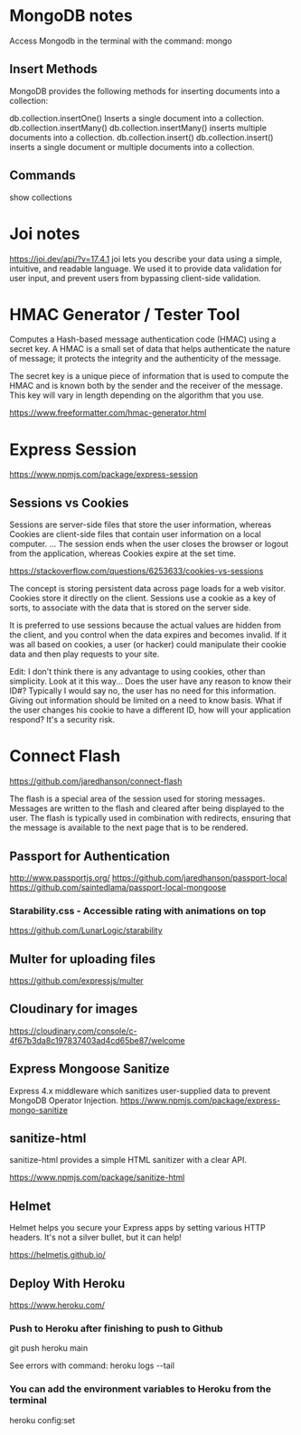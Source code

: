 # MongoDB notes

Access Mongodb in the terminal with the command: mongo

## Insert Methods

MongoDB provides the following methods for inserting documents into a collection:

db.collection.insertOne()
Inserts a single document into a collection.
db.collection.insertMany()
db.collection.insertMany() inserts multiple documents into a collection.
db.collection.insert()
db.collection.insert() inserts a single document or multiple documents into a collection.

## Commands

show collections

# Joi notes

https://joi.dev/api/?v=17.4.1
joi lets you describe your data using a simple, intuitive, and readable language.
We used it to provide data validation for user input, and prevent users from bypassing client-side validation.

# HMAC Generator / Tester Tool

Computes a Hash-based message authentication code (HMAC) using a secret key. A HMAC is a small set of data that helps authenticate the nature of message; it protects the integrity and the authenticity of the message.

The secret key is a unique piece of information that is used to compute the HMAC and is known both by the sender and the receiver of the message. This key will vary in length depending on the algorithm that you use.

https://www.freeformatter.com/hmac-generator.html

# Express Session

https://www.npmjs.com/package/express-session

## Sessions vs Cookies

Sessions are server-side files that store the user information, whereas Cookies are client-side files that contain user information on a local computer. ... The session ends when the user closes the browser or logout from the application, whereas Cookies expire at the set time.

https://stackoverflow.com/questions/6253633/cookies-vs-sessions

The concept is storing persistent data across page loads for a web visitor. Cookies store it directly on the client. Sessions use a cookie as a key of sorts, to associate with the data that is stored on the server side.

It is preferred to use sessions because the actual values are hidden from the client, and you control when the data expires and becomes invalid. If it was all based on cookies, a user (or hacker) could manipulate their cookie data and then play requests to your site.

Edit: I don't think there is any advantage to using cookies, other than simplicity. Look at it this way... Does the user have any reason to know their ID#? Typically I would say no, the user has no need for this information. Giving out information should be limited on a need to know basis. What if the user changes his cookie to have a different ID, how will your application respond? It's a security risk.

# Connect Flash

https://github.com/jaredhanson/connect-flash

The flash is a special area of the session used for storing messages. Messages are written to the flash and cleared after being displayed to the user. The flash is typically used in combination with redirects, ensuring that the message is available to the next page that is to be rendered.

## Passport for Authentication

http://www.passportjs.org/
https://github.com/jaredhanson/passport-local
https://github.com/saintedlama/passport-local-mongoose

### Starability.css - Accessible rating with animations on top

https://github.com/LunarLogic/starability

## Multer for uploading files

https://github.com/expressjs/multer

## Cloudinary for images

https://cloudinary.com/console/c-4f67b3da8c197837403ad4cd65be87/welcome

## Express Mongoose Sanitize

Express 4.x middleware which sanitizes user-supplied data to prevent MongoDB Operator Injection.
https://www.npmjs.com/package/express-mongo-sanitize

## sanitize-html

sanitize-html provides a simple HTML sanitizer with a clear API.

https://www.npmjs.com/package/sanitize-html

## Helmet

Helmet helps you secure your Express apps by setting various HTTP headers. It's not a silver bullet, but it can help!

https://helmetjs.github.io/

## Deploy With Heroku

https://www.heroku.com/

### Push to Heroku after finishing to push to Github

git push heroku main

See errors with command: heroku logs --tail

### You can add the environment variables to Heroku from the terminal

heroku config:set